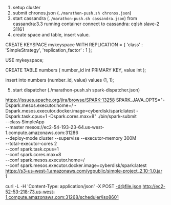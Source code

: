 1. setup cluster
2. submit chronos.json (```./marathon-push.sh chronos.json```)
3. start cassandra (```./marathon-push.sh cassandra.json```)
    from cassandra:3.3 running container connect to cassandra: cqlsh slave-2 31161
4. create space and table, insert value.

CREATE KEYSPACE mykeyspace
WITH REPLICATION = { 'class' : 'SimpleStrategy', 'replication_factor' : 1 };

USE mykeyspace;

CREATE TABLE numbers (
  number_id int PRIMARY KEY,
  value int
);

insert into numbers (number_id, value) values (1, 1);

5. start dispatcher (./marathon-push.sh spark-dispatcher.json)

https://issues.apache.org/jira/browse/SPARK-13258
SPARK_JAVA_OPTS="-Dspark.mesos.executor.home=/ -Dspark.mesos.executor.docker.image=cyberdisk/spark:latest -Dspark.task.cpus=1 -Dspark.cores.max=8" ./bin/spark-submit \
  --class SimpleApp \
  --master mesos://ec2-54-193-23-64.us-west-1.compute.amazonaws.com:31286 \
  --deploy-mode cluster --supervise  --executor-memory 300M \
  --total-executor-cores 2 \
  --conf spark.task.cpus=1 \
  --conf spark.cores.max=8 \
  --conf spark.mesos.executor.home=/ \
  --conf spark.mesos.executor.docker.image=cyberdisk/spark:latest \
  https://s3-us-west-1.amazonaws.com/ygpublic/simple-project_2.10-1.0.jar \
  1



curl -L -H 'Content-Type: application/json' -X POST -d@file.json  http://ec2-52-53-218-73.us-west-1.compute.amazonaws.com:31268/scheduler/iso8601
